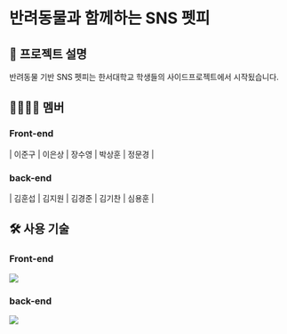 # **반려동물**과 함께하는 SNS **펫피**
## :bookmark_tabs: 프로젝트 설명
반려동물 기반 SNS 펫피는 한서대학교 학생들의 사이드프로젝트에서 시작됬습니다.

## :family_man_woman_girl_boy: 멤버
### Front-end
| 이준구 | 이은상 | 장수영 | 박상훈 | 정문경 |
### back-end
| 김훈섭 | 김지원 | 김경준 | 김기찬 | 심용훈 |
## :hammer_and_wrench: 사용 기술
### Front-end
<img src="https://img.shields.io/badge/React-61DAFB?style=flat-square&logo=react&logoColor=white"/>

### back-end
<img src="https://img.shields.io/badge/Django-092E20?style=flat-square&logo=django&logoColor=white"/>
